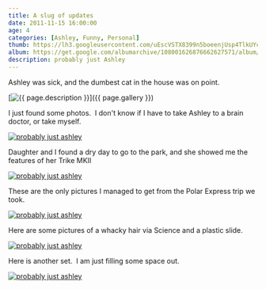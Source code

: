 ```yaml
---
title: A slug of updates
date: 2011-11-15 16:00:00
age: 4
categories: [Ashley, Funny, Personal]
thumb: https://lh3.googleusercontent.com/uEscVSTX8399n5boeenjUsp4TlkUYcr0F1-tW3CPBEiHfI5r_U5xdthpHMvTzQgUkkvpiMeiND7Wsf_DaZ9uIrQ7p5ZNTIBB2QCkCg36rA8=w294-h220
album: https://get.google.com/albumarchive/108001626876662627571/album/AF1QipPocqZTTHaykp1OlG1dByu9UNSe9pr1frfZrKnC?source=pwa&authKey=CN_TrYqj49zZ6gE
description: probably just Ashley
---
```

Ashley was sick, and the dumbest cat in the house was on point.

[<img src="{{ page.thumb }}" alt="{{ page.description }}" class="wyseguys-album"/>]({{ page.gallery }})

I just found some photos.  I don't know if I have to take Ashley to a brain doctor, or take myself.

[<img src="https://lh3.googleusercontent.com/7sid2gCZdzXQNHbXNT5qNyg0N-kHaKFLjPUJxYLgf2syiLdHTztCChtPXmyIUgcssreRcb4P9A-vxaankbP1dvNpXVM1k6IZRteXjQYg1Q=w294-h220" alt="probably just ashley" class="wyseguys-album"/>](https://get.google.com/albumarchive/108001626876662627571/album/AF1QipN2_NLPARVlk7c3GIKqmI4sffs-eqnewJQ78DO7?source=pwa&authKey=CNyAjLSbzJTQGg)

Daughter and I found a dry day to go to the park, and she showed me the features of her Trike MKII

[<img src="https://lh3.googleusercontent.com/gssd074MU5aGaknzwOhQ9FBc9Z6LTI4_NuM5geuoac0O6AWg-Dpjh4cj-AFKDx7K0vNCaMWeIOOdU0AHOGLXV5AmLBSpuEpzsMpiNrEiEZU=w294-h220" alt="probably just ashley" class="wyseguys-album"/>](https://get.google.com/albumarchive/108001626876662627571/album/AF1QipM6Nsf7Awr382-KyDnGxf4WYuMqE67he5qGNRcB?source=pwa&authKey=CPr-m9G55865xwE)

These are the only pictures I managed to get from the Polar Express trip we took.

[<img src="https://lh3.googleusercontent.com/AzSdXrPHMzZ2yY0m2fO1lOb5vBs-LSGbmTc6ubvR6DAEaOeeFFQBWflUYowRUT8JwpomDpQ64xEz-tyQTtX8n1ynZ7LdU3uLpPYkzXZLIQ=w294-h220" alt="probably just ashley" class="wyseguys-album"/>](https://get.google.com/albumarchive/108001626876662627571/album/AF1QipOc4RHg5mikSLgAl6aBwQvlaowDv4wmKD2jf8UT?source=pwa&authKey=CJvVx427zImGdQ)

Here are some pictures of a whacky hair via Science and a plastic slide.

[<img src="https://lh3.googleusercontent.com/yczghC1b9sLcviZY1L0RTBqwonqQyv7ZEMVHzuYgelSYhzMM4xg3ihYk0axI6lcWe0vF9IgVjDoHSViDN14_DRMkghaqmRaPpBSnMDIa9g=w294-h220" alt="probably just ashley" class="wyseguys-album"/>](https://get.google.com/albumarchive/108001626876662627571/album/AF1QipMQIc6c_nmK1SBRCjbK5Pl87GP0ePI_6HPhpKkw?source=pwa&authKey=CIuelM6h-961RA)

Here is another set.  I am just filling some space out.

[<img src="https://lh3.googleusercontent.com/asOAc9XZp7sZoanP_sIdLCbRYFMY2QXNoBkW-M3ZqHwMOY3uxfUNtlfRTpfazQV9nKS0m6PP8TqvVzFeEUMJoedhH1J-j0yO_vZIid78Bgw=w294-h220" alt="probably just ashley" class="wyseguys-album"/>](https://get.google.com/albumarchive/108001626876662627571/album/AF1QipMm6I6Qp69biMny25iMU0A4UxYp3lHwkGxRbnAh?source=pwa&authKey=CKuq5MOS957enQE)